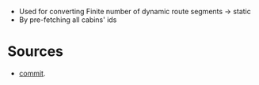 - Used for converting Finite number of dynamic route segments -> static
- By pre-fetching all cabins' ids
# Sources
- [commit](https://github.com/ahmad-kashkoush/wild-oasis-website/commit/3e707bb6d96c8373f8c8c863f68236bd7e054adf).